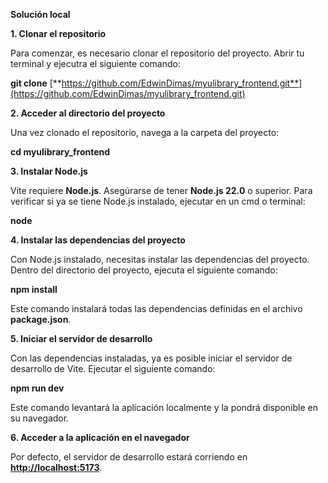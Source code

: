 **Solución local**

**1\. Clonar el repositorio**

Para comenzar, es necesario clonar el repositorio del proyecto. Abrir tu terminal y ejecutra el siguiente comando:

**git clone** [**https://github.com/EdwinDimas/myulibrary_frontend.git**](https://github.com/EdwinDimas/myulibrary_frontend.git)

**2\. Acceder al directorio del proyecto**

Una vez clonado el repositorio, navega a la carpeta del proyecto:

**cd myulibrary_frontend**

**3\. Instalar Node.js**

Vite requiere **Node.js**. Asegúrarse de tener **Node.js 22.0** o superior. Para verificar si ya se tiene Node.js instalado, ejecutar en un cmd o terminal:

**node**

**4\. Instalar las dependencias del proyecto**

Con Node.js instalado, necesitas instalar las dependencias del proyecto. Dentro del directorio del proyecto, ejecuta el siguiente comando:

**npm install**

Este comando instalará todas las dependencias definidas en el archivo **package.json**.

**5\. Iniciar el servidor de desarrollo**

Con las dependencias instaladas, ya es posible iniciar el servidor de desarrollo de Vite. Ejecutar el siguiente comando:

**npm run dev**

Este comando levantará la aplicación localmente y la pondrá disponible en su navegador.

**6\. Acceder a la aplicación en el navegador**

Por defecto, el servidor de desarrollo estará corriendo en **<http://localhost:5173>**.
